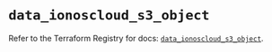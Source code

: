 # `data_ionoscloud_s3_object`

Refer to the Terraform Registry for docs: [`data_ionoscloud_s3_object`](https://registry.terraform.io/providers/ionos-cloud/ionoscloud/6.7.5/docs/data-sources/s3_object).
